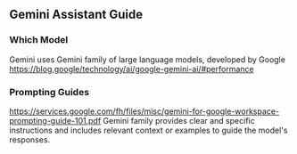 ## Gemini Assistant Guide

### Which Model
Gemini uses Gemini family of large language models, developed by Google
https://blog.google/technology/ai/google-gemini-ai/#performance

### Prompting Guides
https://services.google.com/fh/files/misc/gemini-for-google-workspace-prompting-guide-101.pdf
Gemini family provides clear and specific instructions and includes relevant context or examples to guide the model's responses.
